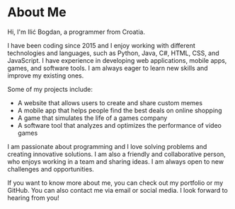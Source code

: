 <!--
work on version 2
-->
# About Me

Hi, I'm Ilić Bogdan, a programmer from Croatia. 

I have been coding since 2015 and I enjoy working with different technologies and languages, such as Python, Java, C#, HTML, CSS, and JavaScript. I have experience in developing web applications, mobile apps, games, and software tools. I am always eager to learn new skills and improve my existing ones.

Some of my projects include:

- A website that allows users to create and share custom memes
- A mobile app that helps people find the best deals on online shopping
- A game that simulates the life of a games company
- A software tool that analyzes and optimizes the performance of video games

I am passionate about programming and I love solving problems and creating innovative solutions. I am also a friendly and collaborative person, who enjoys working in a team and sharing ideas. I am always open to new challenges and opportunities.

If you want to know more about me, you can check out my portfolio or my GitHub. You can also contact me via email or social media. I look forward to hearing from you!
